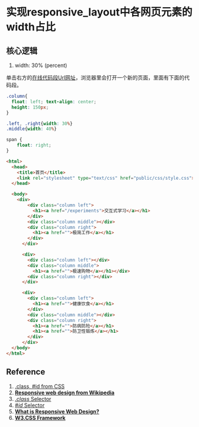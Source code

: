 # 实现responsive_layout中各网页元素的width占比

## 核心逻辑

1. width: 30% (percent)

单击右方的[在线代码段Url网址](https://codepen.io/quanbinn/pen/QBBmmL)，浏览器里会打开一个新的页面，里面有下面的代码段。

```css
.column{
  float: left; text-align: center; 
  height: 150px; 
}

.left, .right{width: 30%}
.middle{width: 40%}

span {
    float: right;
}
```

```html
<html>
  <head>
    <title>首页</title>
    <link rel="stylesheet" type="text/css" href="public/css/style.css">
  </head>

  <body>
	<div>
	    <div class="column left">
	      <h1><a href="/experiments">交互式学习</a></h1>
	    </div>
	    <div class="column middle"></div>  
	    <div class="column right">
	      <h1><a href="">极简工作</a></h1>
	    </div>
	  </div>

	  <div>
	    <div class="column left"></div>
	    <div class="column middle">
	      <h1><a href="">极速购物</a></h1></div>  
	    <div class="column right"></div>
	  </div>

	  <div>
	    <div class="column left">
	      <h1><a href="">健康饮食</a></h1> 
	    </div>
	    <div class="column middle"></div>  
	    <div class="column right">
	      <h1><a href="">防病防险</a></h1>
	      <h1><a href="">防卫性锻炼</a></h1>
	    </div>
	  </div>
  </body>
</html>
```

## Reference

1. [.class, #id from CSS](https://en.wikipedia.org/wiki/CSS)
2. [**Responsive web design from Wikipedia**](https://en.wikipedia.org/wiki/Responsive_web_design)
3. [*.class* Selector](https://www.w3schools.com/cssref/sel_class.asp)
4. [#*id* Selector](https://www.w3schools.com/cssref/sel_id.asp)
5. [**What is Responsive Web Design?**](https://www.w3schools.com/whatis/whatis_responsive.asp)
6. [**W3.CSS Framework**](https://www.w3schools.com/w3css/default.asp)


